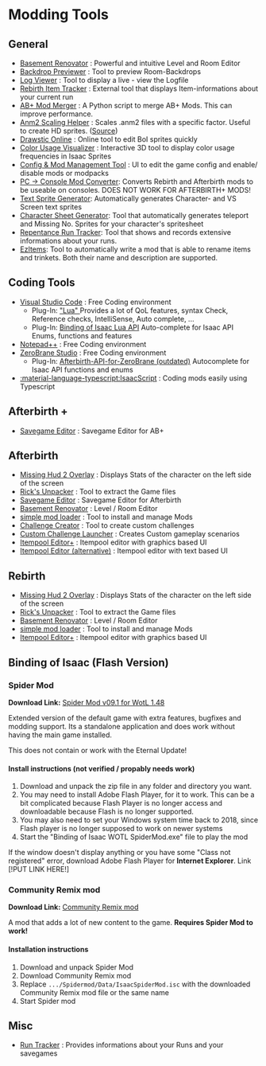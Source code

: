 # Modding Tools


## General

* [Basement Renovator](https://github.com/Tempus/Basement-Renovator) : Powerful and intuitive Level and Room Editor
* [Backdrop Previewer](https://redd.it/8wmzu6) : Tool to preview Room-Backdrops
* [Log Viewer](https://github.com/pipe01/abp-log) : Tool to display a live - view the Logfile
* [Rebirth Item Tracker](https://github.com/Hyphen-ated/RebirthItemTracker) : External tool that displays Item-informations about your current run
* [AB+ Mod Merger](../customData/abp%20modmerger%20by%20Sentinel.zip) : A Python script to merge AB+ Mods. This can improve performance.
* [Anm2 Scaling Helper](../customData/anm2_scaler.zip) : Scales .anm2 files with a specific factor. Useful to create HD sprites. ([Source](../customData/anm2_scaler_(source_code).zip))
* [Drawstic Online](https://wofsauge.github.io/DrawsticOnline/) : Online tool to edit BoI sprites quickly
* [Color Usage Visualizer](https://wofsauge.github.io/Sprite-color-usage-Visualizer/index.html) : Interactive 3D tool to display color usage frequencies in Isaac Sprites
* [Config & Mod Management Tool](https://moddingofisaac.com/mod/3386/tboi-afterbirth-configuration-tool) : UI to edit the game config and enable/ disable mods or modpacks
* [PC -> Console Mod Converter](https://moddingofisaac.com/mod/2297/tboir-mod-conversion-kit): Converts Rebirth and Afterbirth mods to be useable on consoles. DOES NOT WORK FOR AFTERBIRTH+ MODS!
* [Text Sprite Generator](https://wofsauge.github.io/IsaacTools/text_generator.html): Automatically generates Character- and VS Screen text sprites
* [Character Sheet Generator](https://wofsauge.github.io/IsaacTools/charactersheet_generator.html): Tool that automatically generates teleport and Missing No. Sprites for your character's spritesheet
* [Repentance Run Tracker](https://github.com/aymericingargiola/repentance-run-tracker): Tool that shows and records extensive informations about your runs.
* [EzItems](https://ddeeddii.github.io/ezitems-web/): Tool to automatically write a mod that is able to rename items and trinkets. Both their name and description are supported.

## Coding Tools
* [Visual Studio Code](https://code.visualstudio.com/) : Free Coding environment
    * Plug-In: [ "Lua" ](https://marketplace.visualstudio.com/items?itemName=sumneko.lua) Provides a lot of QoL features, syntax Check, Reference checks, IntelliSense, Auto complete, ...
    * Plug-In:  [Binding of Isaac Lua API](https://marketplace.visualstudio.com/items?itemName=Filloax.isaac-lua-api-vscode) Auto-complete for Isaac API Enums, functions and features
* [Notepad++](https://notepad-plus-plus.org/downloads/) : Free Coding environment
* [ZeroBrane Studio](https://studio.zerobrane.com/) : Free Coding environment
    * Plug-In: [Afterbirth-API-for-ZeroBrane (outdated)](https://github.com/Yusyuriv/Afterbirth-API-for-ZeroBrane) Autocomplete for Isaac API functions and enums
* [:material-language-typescript:IsaacScript](https://isaacscript.github.io/) : Coding mods easily using Typescript

## Afterbirth +
* [Savegame Editor](https://moddingofisaac.com/mod/3236/afterbirth-save-editor-v10) : Savegame Editor for AB+

## Afterbirth
* [Missing Hud 2 Overlay](https://github.com/networkMe/missinghud2) : Displays Stats of the character on the left side of the screen
* [Rick's Unpacker](https://github.com/gibbed/Gibbed.Rebirth/releases) : Tool to extract the Game files
* [Savegame Editor](https://moddingofisaac.com/mod/1047/afterbirth-save-editor) : Savegame Editor for Afterbirth
* [Basement Renovator](https://redd.it/3ze00o/) : Level / Room Editor
* [simple mod loader](https://moddingofisaac.com/mod/1568/) : Tool to install and manage Mods
* [Challenge Creator](https://redd.it/41fwrv/) : Tool to create custom challenges
* [Custom Challenge Launcher](https://moddingofisaac.com/mod/859/afterbirth-custom-challenge-launcher) : Creates Custom gameplay scenarios
* [Itempool Editor+](https://moddingofisaac.com/mod/1498/itempool-editor-) : Itempool editor with graphics based UI
* [Itempool Editor (alternative)](https://moddingofisaac.com/mod/1034/isaac-item-pool-editor) : Itempool editor with text based UI

## Rebirth

* [Missing Hud 2 Overlay](https://github.com/networkMe/missinghud2) : Displays Stats of the character on the left side of the screen
* [Rick's Unpacker](https://github.com/gibbed/Gibbed.Rebirth/releases) : Tool to extract the Game files
* [Basement Renovator](https://redd.it/3dze74/basement_builder_patch_v103/) : Level / Room Editor
* [simple mod loader](https://moddingofisaac.com/mod/1568/) : Tool to install and manage Mods
* [Itempool Editor+](https://moddingofisaac.com/mod/1498/itempool-editor-) : Itempool editor with graphics based UI

## Binding of Isaac (Flash Version)
### Spider Mod
**Download Link:** [Spider Mod v09.1 for WotL 1.48](https://mega.nz/file/gYhTCbLK#AOBnB6qYxkBWXGhLmMFPHsEF8N-RmD7qoqAJi8s3GBs)

Extended version of the default game with extra features, bugfixes and modding support. Its a standalone application and does work without having the main game installed.

This does not contain or work with the Eternal Update!

#### Install instructions (not verified / propably needs work)
1. Download and unpack the zip file in any folder and directory you want.
3. You may need to install Adobe Flash Player, for it to work. This can be a bit complicated because Flash Player is no longer access and downloadable because Flash is no longer supported.
2. You may also need to set your Windows system time back to 2018, since Flash player is no longer supposed to work on newer systems
4. Start the "Binding of Isaac WOTL SpiderMod.exe" file to play the mod

If the window doesn't display anything or you have some "Class not registered" error, download Adobe Flash Player for **Internet Explorer**. Link [!PUT LINK HERE!]

### Community Remix mod
**Download Link:** [Community Remix mod](https://mega.nz/file/Xp00AIjL#FP_8hI46jtN_zB0O1C8Z2neU55hQdWr1oqOgoua8gEk)

A mod that adds a lot of new content to the game. **Requires Spider Mod to work!**

#### Installation instructions
1. Download and unpack Spider Mod
2. Download Community Remix mod
3. Replace `.../Spidermod/Data/IsaacSpiderMod.isc` with the downloaded Community Remix mod file or the same name
4. Start Spider mod

##  Misc

* [Run Tracker](https://moddingofisaac.com/mod/900/the-finding-of-items) : Provides informations about your Runs and your savegames


